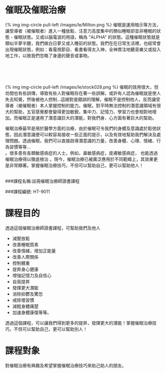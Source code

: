 # 催眠及催眠治療

{% img img-circle pull-left /images/le/Milton.png %} 催眠是運用暗示等方法，讓受導者（被催眠者）進入一種放鬆、注意力高度集中的類似睡眠卻並非睡眠的狀態 - 催眠狀態。又或以腦電波的用語，稱為 "ALPHA" 的狀態。這種催眠狀態就是類似半夢半醒，我們做白日夢又或入睡前的狀態。我們在在日常生活裡，也經常會出現催眠狀態，例如：看電視節目、看書看得太入神，全神貫注地聽音樂又或投入地工作，以致我們忽略了身邊的聲音或事物。<br><br><br><br><br>




{% img img-circle pull-left /images/le/stock028.png %} 催眠的效用很大，但坊間也有些誤傳，導致有些人對催眠存在著一些誤解。或許有人認為催眠就是使人失去知覺，然後被他人控制...這絕對是錯誤的理解。催眠不是控制他人，反而讓受導者（被催眠者）本人掌握控制的能力。催眠，對平時無法控制的潛意識領域有很大的幫助，五官感覺都會變得更加敏銳，集中力、記憶力、學習力也會相對地增加。而催眠正是運用了潛意識巨大的潛能，對我們身、心方面有著巨大的幫助。


催眠治療最早是用於醫學方面的治療，由於催眠可令我們的身體及意識處於鬆弛狀態，因此潛意識便可以較容易接收一些正面的提示，以及有效地幫助我們解決及處理問題。透過催眠，我們可以直接啟導潛意識的力量，改善身體、心理、情緒、行為習慣等等...<br>。很多患有各類敏感病症的人士，例如，鼻敏感病症，皮膚敏感病症， 也能透過催眠治療得以徹底根治 。現今，催眠治療已被廣泛應用於不同範疇上，其效果更是非常顯著。掌握催眠治療技巧，不但可以幫助自己，更可以幫助他人！<br><br>

###課程名稱:註冊催眠治療師證書課程

###課程編號: HT-9011

# 課程目的

透過這個催眠治療師證書課程，可幫助我們及他人

*   減壓放鬆
*   改善睡眠質素
*   改善情緒，增加正能量
*   改善人際關係
*   控制體重
*   提昇身心健康
*   增強記憶力及自信心
*   自我提昇
*   發揮更大潛能
*   消除抑鬱及驚恐
*   戒除壞習慣
*   減輕身體痛楚
*   加速身體康復等等。

透過這個課程，可以讓我們得到更多的提昇，發揮更大的潛能！掌握催眠治療技巧，不但可以幫助自己，更可以幫助別人！


# 課程對象

對催眠治療有興趣及希望掌握催眠治療技巧來助己助人的朋友。
